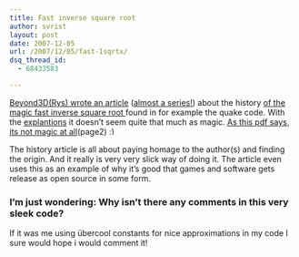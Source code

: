 ```yaml
---
title: Fast inverse square root
author: svrist
layout: post
date: 2007-12-05
url: /2007/12/05/fast-1sqrtx/
dsq_thread_id:
  - 68433583

---
```

<a href="http://www.beyond3d.com/content/articles/8/" title="History of fast 1/sqrt" target="_blank">Beyond3D(Rys) wrote an article</a> (<a href="http://www.beyond3d.com/content/articles/15/" title="Part two" target="_blank">almost a series!</a>) about the history <a href="http://www.codemaestro.com/reviews/9" title="CodeMaestro" target="_blank">of the magic fast inverse square root </a>found in for example the quake code. With the <a href="http://betterexplained.com/articles/understanding-quakes-fast-inverse-square-root/" title="Explantion1" target="_blank">explantions</a> it doesn&#8217;t seem quite that much as magic. <a href="http://www.mceniry.net/papers/Fast%20Inverse%20Square%20Root.pdf" title="Pdf with more explantion" target="_blank">As this pdf says, its not magic at all</a>(page2) <img src="http://blog.vrist.dk/newwp/wp-includes/images/smilies/simple-smile.png" alt=":)" class="wp-smiley" style="height: 1em; max-height: 1em;" />

The history article is all about paying homage to the author(s) and finding the origin. And it really is very very slick way of doing it. The article even uses this as an example of why it&#8217;s good that games and software gets release as open source in some form.

### **I&#8217;m just wondering: Why isn&#8217;t there any comments in this very sleek code?**

<p align="left">
  If it was me using übercool constants for nice approximations in my code I sure would hope i would comment it!
</p>